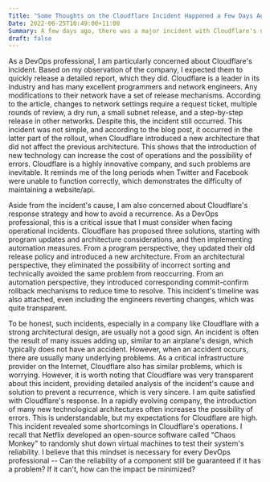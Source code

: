 ```yaml
---
Title: "Some Thoughts on the Cloudflare Incident Happened a Few Days Ago"
Date: 2022-06-25T10:49:00+11:00
Summary: A few days ago, there was a major incident with Cloudflare's network. Since many important websites depend on Cloudflare's network, many websites were unable to access and even Discord was temporarily unavailable. Later, I saw on Twitter that it was a problem with Cloudflare. The next day, Cloudflare released a detailed incident report on their official blog, meeting my expectations for the company's transparency and analysis. Here, I mainly want to record my thoughts on this matter.
draft: false
---
```


As a DevOps professional, I am particularly concerned about Cloudflare's incident. Based on my observation of the company, I expected them to quickly release a detailed report, which they did. Cloudflare is a leader in its industry and has many excellent programmers and network engineers. Any modifications to their network have a set of release mechanisms. According to the article, changes to network settings require a request ticket, multiple rounds of review, a dry run, a small subnet release, and a step-by-step release in other networks. Despite this, the incident still occurred. This incident was not simple, and according to the blog post, it occurred in the latter part of the rollout, when Cloudflare introduced a new architecture that did not affect the previous architecture. This shows that the introduction of new technology can increase the cost of operations and the possibility of errors. Cloudflare is a highly innovative company, and such problems are inevitable. It reminds me of the long periods when Twitter and Facebook were unable to function correctly, which demonstrates the difficulty of maintaining a website/api.

Aside from the incident's cause, I am also concerned about Cloudflare's response strategy and how to avoid a recurrence. As a DevOps professional, this is a critical issue that I must consider when facing operational incidents. Cloudflare has proposed three solutions, starting with program updates and architecture considerations, and then implementing automation measures. From a program perspective, they updated their old release policy and introduced a new architecture. From an architectural perspective, they eliminated the possibility of incorrect sorting and technically avoided the same problem from reoccurring. From an automation perspective, they introduced corresponding commit-confirm rollback mechanisms to reduce time to resolve. This incident's timeline was also attached, even including the engineers reverting changes, which was quite transparent. 

To be honest, such incidents, especially in a company like Cloudflare with a strong architectural design, are usually not a good sign. An incident is often the result of many issues adding up, similar to an airplane's design, which typically does not have an accident. However, when an accident occurs, there are usually many underlying problems. As a critical infrastructure provider on the Internet, Cloudflare also has similar problems, which is worrying. However, it is worth noting that Cloudflare was very transparent about this incident, providing detailed analysis of the incident's cause and solution to prevent a recurrence, which is very sincere. I am quite satisfied with Cloudflare's response. In a rapidly evolving company, the introduction of many new technological architectures often increases the possibility of errors. This is understandable, but my expectations for Cloudflare are high. This incident revealed some shortcomings in Cloudflare's operations. I recall that Netflix developed an open-source software called "Chaos Monkey" to randomly shut down virtual machines to test their system's reliability. I believe that this mindset is necessary for every DevOps professional -- Can the reliability of a component still be guaranteed if it has a problem? If it can't, how can the impact be minimized?